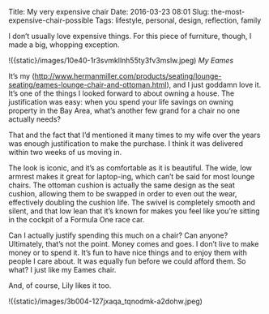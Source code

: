 Title: My very expensive chair
Date: 2016-03-23 08:01
Slug: the-most-expensive-chair-possible
Tags: lifestyle, personal, design, reflection, family

I don’t usually love expensive things. For this piece of furniture, though, I made a big, whopping exception.

!({static}/images/10e40-1r3svmkllnh55ty3fv3mslw.jpeg)
*My Eames*

It’s my (http://www.hermanmiller.com/products/seating/lounge-seating/eames-lounge-chair-and-ottoman.html), and I just goddamn love it. It’s one of the things I looked forward to about owning a house. The justification was easy: when you spend your life savings on owning property in the Bay Area, what’s another few grand for a chair no one actually needs?

That and the fact that I’d mentioned it many times to my wife over the years was enough justification to make the purchase. I think it was delivered within two weeks of us moving in.

The look is iconic, and it’s as comfortable as it is beautiful. The wide, low armrest makes it great for laptop-ing, which can’t be said for most lounge chairs. The ottoman cushion is actually the same design as the seat cushion, allowing them to be swapped in order to even out the wear, effectively doubling the cushion life. The swivel is completely smooth and silent, and that low lean that it’s known for makes you feel like you’re sitting in the cockpit of a Formula One race car.

Can I actually justify spending this much on a chair? Can anyone? Ultimately, that’s not the point. Money comes and goes. I don’t live to make money or to spend it. It’s fun to have nice things and to enjoy them with people I care about. It was equally fun before we could afford them. So what? I just like my Eames chair.

And, of course, Lily likes it too.

!({static}/images/3b004-127jxaqa_tqnodmk-a2dohw.jpeg)
